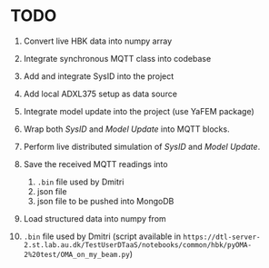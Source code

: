 # TODO

1. Convert live HBK data into numpy array

2. Integrate synchronous MQTT class into
   codebase

3. Add and integrate SysID into the project

4. Add local ADXL375 setup as data source

5. Integrate model update into the project
   (use YaFEM package)

6. Wrap both _SysID_ and _Model Update_
   into MQTT blocks.

7. Perform live distributed simulation
   of _SysID_ and _Model Update_.

8. Save the received MQTT readings into
   1. `.bin` file used by Dmitri
   2. json file
   3. json file to be pushed into MongoDB

9.  Load structured data into numpy from
   1. `.bin` file used by Dmitri
      (script available in
      `https://dtl-server-2.st.lab.au.dk/TestUserDTaaS/notebooks/common/hbk/pyOMA-2%20test/OMA_on_my_beam.py`)
